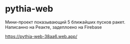 # pythia-web
Мини-проект показывающий 5 ближайших пусков ракет. <br>
Написанно на Реакте, задеплоено на Firebase

https://pythia-web-38aa6.web.app/
